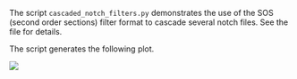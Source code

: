 The script ``cascaded_notch_filters.py`` demonstrates the use of the SOS
(second order sections) filter format to cascade several notch files.
See the file for details.

The script generates the following plot.

![](https://github.com/WarrenWeckesser/experiments/blob/master/python/scipy/cascaded-notch-filters/cascaded_notch_filters.svg)
